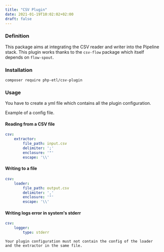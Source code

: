 ```yaml
---
title: "CSV Plugin"
date: 2021-01-19T10:02:02+02:00
draft: false
---
```


### Definition

This package aims at integrating the CSV reader and writer into the Pipeline stack.
This plugin works thanks to the `csv-flow` package which itself depends on `flow-spout`.

### Installation

```
composer require php-etl/csv-plugin
```

### Usage

You have to create a yml file which contains all the plugin configuration.

Example of a config file. 

#### Reading from a CSV file
```yaml
csv:
    extractor:
        file_path: input.csv
        delimiter: ';'
        enclosure: '"'
        escape: '\\'
```

#### Writing to a file
```yaml
csv:
    loader:
        file_path: output.csv
        delimiter: ','
        enclosure: '"'
        escape: '\\'
```

#### Writing logs error in system's stderr
```yaml
csv:
    logger:
        type: stderr
```

`Your plugin configuration must not contain the config of the loader and the extractor in the same file.`

